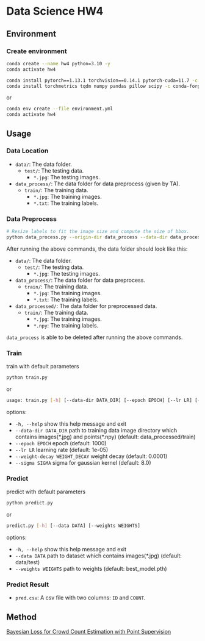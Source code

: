 # Data Science HW4

## Environment

### Create environment

```bash
conda create --name hw4 python=3.10 -y
conda activate hw4

conda install pytorch==1.13.1 torchvision==0.14.1 pytorch-cuda=11.7 -c pytorch -c nvidia -y
conda install torchmetrics tqdm numpy pandas pillow scipy -c conda-forge -y
```

or

```bash
conda env create --file environment.yml
conda activate hw4
```

## Usage

### Data Location

- `data/`: The data folder.
  - `test/`: The testing data.
    - `*.jpg`: The testing images.
- `data_process/`: The data folder for data preprocess (given by TA).
  - `train/`: The training data.
    - `*.jpg`: The training images.
    - `*.txt`: The training labels.

### Data Preprocess

```bash
# Resize labels to fit the image size and compute the size of bbox.
python data_process.py --origin-dir data_process --data-dir data_processed
```

After running the above commands, the data folder should look like this:

- `data/`: The data folder.
  - `test/`: The testing data.
    - `*.jpg`: The testing images.
- `data_process/`: The data folder for data preprocess.
  - `train/`: The training data.
    - `*.jpg`: The training images.
    - `*.txt`: The training labels.
- `data_processed/`: The data folder for preprocessed data.
  - `train/`: The training data.
    - `*.jpg`: The training images.
    - `*.npy`: The training labels.

`data_process` is able to be deleted after running the above commands.

### Train

train with default parameters

```bash
python train.py
```

or

```bash
usage: train.py [-h] [--data-dir DATA_DIR] [--epoch EPOCH] [--lr LR] [--weight-decay WEIGHT_DECAY] [--sigma SIGMA]
```

options:

- `-h, --help`            show this help message and exit
- `--data-dir DATA_DIR`   path to training data image directory which contains images(\*.jpg) and points(\*.npy)
                          (default: data_processed/train)
- `--epoch EPOCH`         epoch (default: 1000)
- `--lr LR`               learning rate (default: 1e-05)
- `--weight-decay WEIGHT_DECAY`
                          weight decay (default: 0.0001)
- `--sigma SIGMA`         sigma for gaussian kernel (default: 8.0)

### Predict

predict with default parameters

```bash
python predict.py
```

or

```bash
predict.py [-h] [--data DATA] [--weights WEIGHTS]
```

options:

- `-h, --help`         show this help message and exit
- `--data DATA`        path to dataset which contains images(\*.jpg) (default: data/test)
- `--weights WEIGHTS`  path to weights (default: best_model.pth)

### Predict Result

- `pred.csv`: A csv file with two columns: `ID` and `COUNT`.

## Method

[Bayesian Loss for Crowd Count Estimation with Point Supervision](https://arxiv.org/pdf/1908.03684.pdf)
